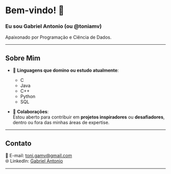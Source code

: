 # Bem-vindo! 👋  
### Eu sou Gabriel Antonio (ou @toniamv)

Apaixonado por Programação e Ciência de Dados.

---

## Sobre Mim
- 🌱 **Linguagens que domino ou estudo atualmente**:  
  - C
  - Java  
  - C++
  - Python
  - SQL  

- 👾 **Colaborações**:  
  Estou aberto para contribuir em **projetos inspiradores** ou **desafiadores**, dentro ou fora das minhas áreas de expertise.

---

## Contato
📧 E-mail: [toni.gamv@gmail.com](mailto:toni.gamv@gmail.com) </br>
🌐 LinkedIn: [Gabriel Antonio](https://www.linkedin.com/in/gabriel-antonio-7b6268342/)  

---

